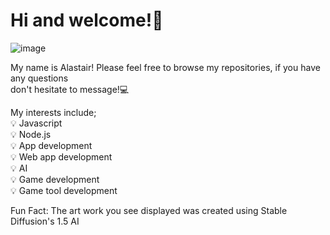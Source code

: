 # Hi and welcome!👋
![image](https://cdn.discordapp.com/attachments/1066186079440478248/1067685417224253471/2afcc86f-661b-47a8-9d6e-534c3f4e9df0.jpg)

 My name is Alastair! Please feel free to browse my repositories, if you have any questions <br>
 don't hesitate to message!💻

My interests include;<br>
💡 Javascript<br>
💡 Node.js<br>
💡 App development<br>
💡 Web app development<br>
💡 AI<br>
💡 Game development<br>
💡 Game tool development<br>

Fun Fact: The art work you see displayed was created using Stable Diffusion's 1.5 AI
